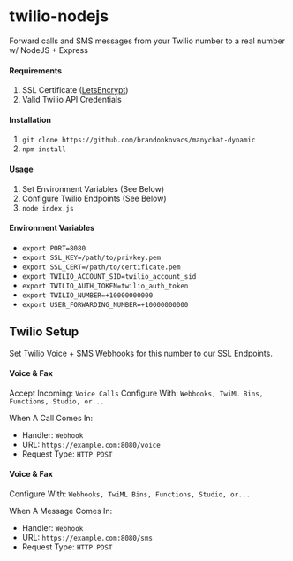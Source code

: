 # twilio-nodejs
Forward calls and SMS messages from your Twilio number to a real number w/ NodeJS + Express

#### Requirements
1. SSL Certificate ([LetsEncrypt](http://letsencrypt.com/))
2. Valid Twilio API Credentials

#### Installation
1. ``git clone https://github.com/brandonkovacs/manychat-dynamic``
2. ``npm install``

#### Usage
1. Set Environment Variables (See Below)
2. Configure Twilio Endpoints (See Below)
3. ``node index.js``

#### Environment Variables
* ``export PORT=8080``
* ``export SSL_KEY=/path/to/privkey.pem``
* ``export SSL_CERT=/path/to/certificate.pem``
* ``export TWILIO_ACCOUNT_SID=twilio_account_sid``
* ``export TWILIO_AUTH_TOKEN=twilio_auth_token``
* ``export TWILIO_NUMBER=+10000000000``
* ``export USER_FORWARDING_NUMBER=+10000000000``

## Twilio Setup

Set Twilio Voice + SMS Webhooks for this number to our SSL Endpoints.

#### Voice & Fax
Accept Incoming: `Voice Calls`
Configure With: `Webhooks, TwiML Bins, Functions, Studio, or...`

When A Call Comes In:
  * Handler: `Webhook`
  * URL: `https://example.com:8080/voice`
  * Request Type: `HTTP POST`

#### Voice & Fax
Configure With: `Webhooks, TwiML Bins, Functions, Studio, or...`

When A Message Comes In:
  * Handler: `Webhook`
  * URL: `https://example.com:8080/sms`
  * Request Type: `HTTP POST`